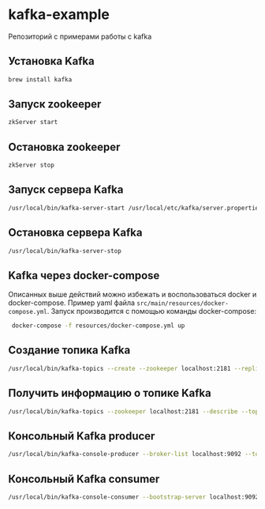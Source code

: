 # kafka-example
Репозиторий с примерами работы с kafka


## Установка Kafka

```bash
brew install kafka
```

## Запуск zookeeper

```bash
zkServer start
```

## Остановка zookeeper

```bash
zkServer stop
```

## Запуск сервера Kafka

```bash
/usr/local/bin/kafka-server-start /usr/local/etc/kafka/server.properties
```

## Остановка сервера Kafka

```bash
/usr/local/bin/kafka-server-stop
```

## Kafka через docker-compose
Описанных выше действий можно избежать и воспользоваться docker и docker-compose.
Пример yaml файла `src/main/resources/docker-compose.yml`. Запуск производится с помощью команды docker-compose:

```bash
 docker-compose -f resources/docker-compose.yml up
```

## Создание топика Kafka

```bash
/usr/local/bin/kafka-topics --create --zookeeper localhost:2181 --replication-factor 1 --partitions 1 --topic test
```

## Получить информацию о топике Kafka

```bash
/usr/local/bin/kafka-topics --zookeeper localhost:2181 --describe --topic test
```

## Консольный Kafka producer 

```bash
/usr/local/bin/kafka-console-producer --broker-list localhost:9092 --topic test
```

## Консольный Kafka consumer

```bash
/usr/local/bin/kafka-console-consumer --bootstrap-server localhost:9092 --topic test --from-beginning
```
